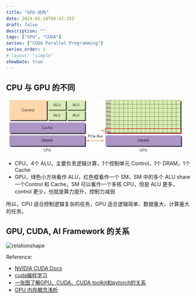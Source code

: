 ```yaml
---
title: "GPU 结构"
date: 2024-05-18T09:47:15Z
draft: false
description: ""
tags: ["GPU", "CUDA"]
series: ["CUDA Parallel Programming"]
series_order: 1
# layout: "simple"
showDate: true
---
```


## CPU 与 GPU 的不同

![diff_gpu_cpu](diff_gpu_cpu.png)

- CPU，4个 ALU，主要负责逻辑计算，1个控制单元 Control，1个 DRAM，1个 Cache
- GPU，绿色小方块看作 ALU，红色框看作一个 SM，SM 中的多个 ALU share 一个Control 和 Cache，SM 可以看作一个多核 CPU，但是 ALU 更多，control 更少，也就是算力提升，控制力减弱

所以，CPU 适合控制逻辑复杂的任务，GPU 适合逻辑简单、数据量大、计算量大的任务。

## GPU, CUDA, AI Framework 的关系

![relationshape](https://img-blog.csdnimg.cn/5d8d7665a06942fe95195257ae3a80e5.png)

Reference:

- [NVIDIA CUDA Docs](https://developer.nvidia.com/blog/even-easier-introduction-cuda/)
- [cuda编程学习](https://blog.csdn.net/qq_40514113/article/details/130818169?spm=1001.2014.3001.5502)
- [一张图了解GPU、CUDA、CUDA toolkit和pytorch的关系](https://blog.csdn.net/Blackoutdragon/article/details/130233562)
- [GPU 内存概念浅析](https://zhuanlan.zhihu.com/p/651179378)